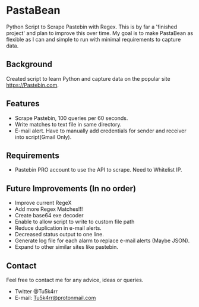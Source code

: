 # PastaBean
Python Script to Scrape Pastebin with Regex. This is by far a 'finished project' and plan to improve this over time.
My goal is to make PastaBean as flexible as I can and simple to run with minimal requirements to capture data.

## Background
Created script to learn Python and capture data on the popular site https://Pastebin.com.

## Features
- Scrape Pastebin, 100 queries per 60 seconds.
- Write matches to text file in same directory.
- E-mail alert. Have to manually add credentials for sender and receiver  into script(Gmail Only).

## Requirements
- Pastebin PRO account to use the API to scrape. Need to Whitelist IP.

## Future Improvements (In no order)
- Improve current RegeX
- Add more Regex Matches!!!
- Create base64 exe decoder
- Enable to allow script to write to custom file path
- Reduce duplication in e-mail alerts.
- Decreased status output to one line.
- Generate log file for each alarm to replace e-mail alerts (Maybe JSON).
- Expand to other similar sites like pastebin.


## Contact
Feel free to contact me for any advice, ideas or queries.
- Twitter @Tu5k4rr
- E-mail: Tu5k4rr@protonmail.com


